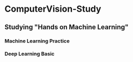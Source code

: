# ComputerVision-Study
   
## Studying "Hands on Machine Learning"

### Machine Learning Practice
### Deep Learning Basic
